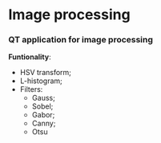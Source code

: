 # Image processing
### QT application for image processing 
**Funtionality**: 
   -  HSV transform;
   -  L-histogram;
   -  Filters: 
      - Gauss; 
      - Sobel; 
      - Gabor; 
      - Canny;
      - Otsu

